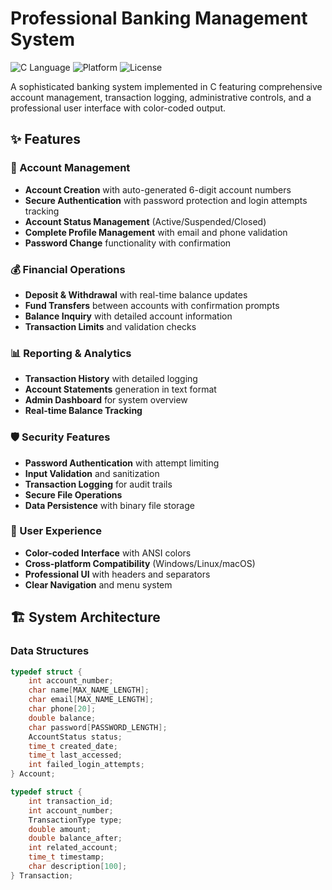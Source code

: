 # Professional Banking Management System

![C Language](https://img.shields.io/badge/Language-C-blue)
![Platform](https://img.shields.io/badge/Platform-Linux%20%7C%20Windows%20%7C%20macOS-green)
![License](https://img.shields.io/badge/License-MIT-yellow)

A sophisticated banking system implemented in C featuring comprehensive account management, transaction logging, administrative controls, and a professional user interface with color-coded output.

## ✨ Features

### 🔐 Account Management
- **Account Creation** with auto-generated 6-digit account numbers
- **Secure Authentication** with password protection and login attempts tracking
- **Account Status Management** (Active/Suspended/Closed)
- **Complete Profile Management** with email and phone validation
- **Password Change** functionality with confirmation

### 💰 Financial Operations
- **Deposit & Withdrawal** with real-time balance updates
- **Fund Transfers** between accounts with confirmation prompts
- **Balance Inquiry** with detailed account information
- **Transaction Limits** and validation checks

### 📊 Reporting & Analytics
- **Transaction History** with detailed logging
- **Account Statements** generation in text format
- **Admin Dashboard** for system overview
- **Real-time Balance Tracking**

### 🛡️ Security Features
- **Password Authentication** with attempt limiting
- **Input Validation** and sanitization
- **Transaction Logging** for audit trails
- **Secure File Operations**
- **Data Persistence** with binary file storage

### 🎨 User Experience
- **Color-coded Interface** with ANSI colors
- **Cross-platform Compatibility** (Windows/Linux/macOS)
- **Professional UI** with headers and separators
- **Clear Navigation** and menu system

## 🏗️ System Architecture

### Data Structures
```c
typedef struct {
    int account_number;
    char name[MAX_NAME_LENGTH];
    char email[MAX_NAME_LENGTH];
    char phone[20];
    double balance;
    char password[PASSWORD_LENGTH];
    AccountStatus status;
    time_t created_date;
    time_t last_accessed;
    int failed_login_attempts;
} Account;

typedef struct {
    int transaction_id;
    int account_number;
    TransactionType type;
    double amount;
    double balance_after;
    int related_account;
    time_t timestamp;
    char description[100];
} Transaction;
